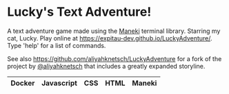 # Lucky's Text Adventure!

A text adventure game made using the [Maneki](https://github.com/expitau-dev/Maneki) terminal library. Starring my cat, Lucky. Play online at https://expitau-dev.github.io/LuckyAdventure/. Type 'help' for a list of commands.

See also https://github.com/aliyahknetsch/LuckyAdventure for a fork of the project by [@aliyahknetsch](https://github.com/aliyahknetsch) that includes a greatly expanded storyline.



| Docker | Javascript | CSS | HTML | Maneki |
|:-:|:-:|:-:|:-:|:-:|
